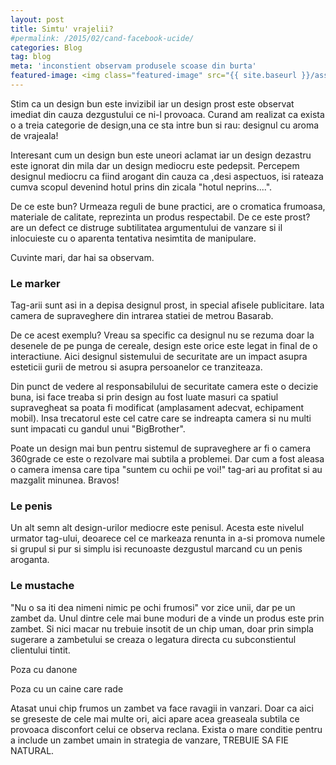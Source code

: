 ```yaml
---
layout: post
title: Simtu' vrajelii?
#permalink: /2015/02/cand-facebook-ucide/
categories: Blog
tag: blog
meta: 'inconstient observam produsele scoase din burta'
featured-image: <img class="featured-image" src="{{ site.baseurl }}/assets/img/post/cand-facebook-ucide/cfu-cover.png" alt="pixel art facebook and youtube" />
---
```


Stim ca un design bun este invizibil iar un design prost este observat imediat din cauza dezgustului ce ni-l provoaca. Curand am realizat ca exista o a treia categorie de design,una ce sta intre bun si rau: designul cu aroma de vrajeala!

Interesant cum un design bun este uneori aclamat iar un design dezastru este ignorat din mila dar un design mediocru este pedepsit. Percepem designul mediocru ca fiind arogant din cauza ca ,desi aspectuos, isi rateaza cumva scopul devenind hotul prins din zicala "hotul neprins....".

De ce este bun? Urmeaza reguli de bune practici, are o cromatica frumoasa, materiale de calitate, reprezinta un produs respectabil. De ce este prost? are un defect ce distruge subtilitatea argumentului de vanzare si il inlocuieste cu o aparenta tentativa nesimtita de manipulare.

Cuvinte mari, dar hai sa observam.

### Le marker

Tag-arii sunt asi in a depisa designul prost, in special afisele publicitare. Iata camera de supraveghere din intrarea statiei de metrou Basarab.

De ce acest exemplu? Vreau sa specific ca designul nu se rezuma doar la desenele de pe punga de cereale, design este orice este legat in final de o interactiune. Aici designul sistemului de securitate are un impact asupra esteticii gurii de metrou si asupra persoanelor ce tranziteaza.

Din punct de vedere al responsabilului de securitate camera este o decizie buna, isi face treaba si prin design au fost luate masuri ca spatiul supravegheat sa poata fi modificat (amplasament adecvat, echipament mobil). Insa trecatorul este cel catre care se indreapta camera si nu multi sunt impacati cu gandul unui "BigBrother".

Poate un design mai bun pentru sistemul de supraveghere ar fi o camera 360grade ce este o rezolvare mai subtila a problemei. Dar cum a fost aleasa o camera imensa care tipa "suntem cu ochii pe voi!" tag-ari au profitat si au mazgalit minunea. Bravos!

### Le penis

Un alt semn alt design-urilor mediocre este penisul. Acesta este nivelul urmator tag-ului, deoarece cel ce markeaza renunta in a-si promova numele si grupul si pur si simplu isi recunoaste dezgustul marcand cu un penis aroganta.

### Le mustache

"Nu o sa iti dea nimeni nimic pe ochi frumosi" vor zice unii, dar pe un zambet da. Unul dintre cele mai bune moduri de a vinde un produs este prin zambet. Si nici macar nu trebuie insotit de un chip uman, doar prin simpla sugerare a zambetului se creaza o legatura directa cu subconstientul clientului tintit.

Poza cu danone

Poza cu un caine care rade

Atasat unui chip frumos un zambet va face ravagii in vanzari. Doar ca aici se greseste de cele mai multe ori, aici apare acea greaseala subtila ce provoaca disconfort celui ce observa reclana. Exista o mare conditie pentru a include un zambet umain in strategia de vanzare, TREBUIE SA FIE NATURAL.
